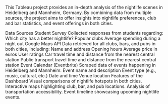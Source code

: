 This Tableau project provides an in-depth analysis of the nightlife scenes in Heidelberg and Mannheim, Germany. By combining data from multiple sources, the project aims to offer insights into nightlife preferences, club and bar statistics, and event offerings in both cities.

Data Sources
Student Survey
Collected responses from students regarding:
Which city has a better nightlife?
Popular clubs
Average spending during a night out
Google Maps API
Data retrieved for all clubs, bars, and pubs in both cities, including:
Name and address
Opening hours
Average price in euros
User ratings
Car travel time and distance from the nearest central station
Public transport travel time and distance from the nearest central station
Event Calendar (Eventbrite)
Scraped data of events happening in Heidelberg and Mannheim:
Event name and description
Event type (e.g., music, cultural, etc.)
Date and time
Venue location
Features of the Dashboard
Visual comparisons of nightlife hotspots in both cities.
Interactive maps highlighting club, bar, and pub locations.
Analysis of transportation accessibility.
Event timeline showcasing upcoming nightlife events.
